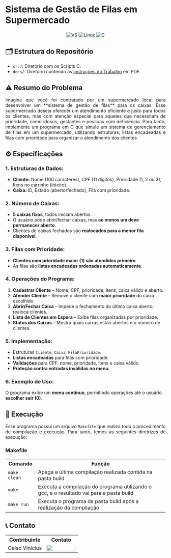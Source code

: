 # Sistema de Gestão de Filas em Supermercado

<div align="center" style="display: inline_block">
  <img align="center" alt="VS" src="https://img.shields.io/badge/Visual_Studio_Code-0078D4?style=for-the-badge&logo=visual%20studio%20code&logoColor=white" />
  <img align="center" alt="Linux" src="https://img.shields.io/badge/Linux-FCC624?style=for-the-badge&logo=linux&logoColor=black" />
  <img align="center" alt="C" src="https://img.shields.io/badge/C-00599C?style=for-the-badge&logo=c&logoColor=white" />
</div>

## 🗂️​ Estrutura do Repositório

- `src/`: Diretório com os Scripts C.
- `docs/`: Diretório contendo as [Instruções do Trabalho](https://github.com/celzin/IPC/blob/main/docs/Trabalho_1.pdf) em PDF.

## ⚠️ Resumo do Problema 

<div align="justify">
Imagine que você foi contratado por um supermercado local para desenvolver um **sistema de gestão de filas** para os caixas. Esse supermercado deseja oferecer um atendimento eficiente e justo para todos os clientes, mas com atenção especial para aqueles que necessitam de prioridade, como idosos, gestantes e pessoas com deficiência. Para tanto, implemente um programa em C que simule um sistema de gerenciamento de filas em um supermercado, utilizando estruturas, listas encadeadas e filas com prioridade para organizar o atendimento dos clientes.
</div>

## ⚙️ Especificações

### 1. Estruturas de Dados: 
- **Cliente:** Nome (100 caracteres), CPF (11 dígitos), Prioridade (1, 2 ou 3), Itens no carrinho (inteiro).  
- **Caixa:** ID, Estado (aberto/fechado), Fila com prioridade.  

### 2. Número de Caixas:
- **5 caixas fixos**, todos iniciam abertos.  
- O usuário pode abrir/fechar caixas, mas **ao menos um deve permanecer aberto**.  
- Clientes de caixas fechados são **realocados para a menor fila disponível**.  

### 3. Filas com Prioridade:
- **Clientes com prioridade maior (1) são atendidos primeiro**.  
- As filas são **listas encadeadas ordenadas automaticamente**.  

### 4. Operações do Programa:  
1. **Cadastrar Cliente** – Nome, CPF, prioridade, itens, caixa válido e aberto.  
2. **Atender Cliente** – Remove o cliente com **maior prioridade** do caixa escolhido.  
3. **Abrir/Fechar Caixa** – Impede o fechamento do último caixa aberto; realoca clientes.  
4. **Lista de Clientes em Espera** – Exibe filas organizadas por prioridade.  
5. **Status dos Caixas** – Mostra quais caixas estão abertos e o número de clientes.  

### 5. Implementação: 
- Estruturas `Cliente`, `Caixa`, `FilaPrioridade`.  
- **Listas encadeadas** para filas com prioridade.  
- **Validações** para CPF, nome, prioridade, itens e caixa válido.  
- **Proteção contra entradas inválidas no menu**.  

### 6. Exemplo de Uso:  
O programa exibe um **menu contínuo**, permitindo operações até o usuário **escolher sair (0)**.  

</div>

## 🔄 Execução

<div align="justify">

Esse programa possui um arquivo `Makefile` que realiza todo o procedimento de compilação e execução. Para tanto, temos as seguintes diretrizes de execução:

</div>

### Makefile

<table align="center">
  <tr>
    <th>Comando</th>
    <th>Função</th>
  </tr>
  <tr>
    <td><code>make clean</code></td>
    <td>Apaga a última compilação realizada contida na pasta build</td>
  </tr>
  <tr>
    <td><code>make</code></td>
    <td>Executa a compilação do programa utilizando o gcc, e o resultado vai para a pasta build</td>
  </tr>
  <tr>
    <td><code>make run</code></td>
    <td>Executa o programa da pasta build após a realização da compilação</td>
  </tr>
</table>

## 📞 Contato

<table align="center">
  <tr>
    <th>Contribuinte</th>
    <th>Contato</th>
  </tr>
  <tr>
    <td>Celso Vinícius</td>
    <td><a href="https://www.linkedin.com/in/celsovinicius23/"><img align="center" height="20px" width="90px" src="https://img.shields.io/badge/LinkedIn-0077B5?style=for-the-badge&logo=linkedin&logoColor=white"/> </td>
  </tr>
</table>